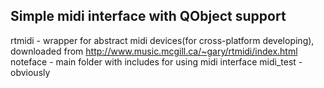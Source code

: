 Simple midi interface with QObject support
-------------------------------------------------
rtmidi - wrapper for abstract midi devices(for cross-platform developing), downloaded from http://www.music.mcgill.ca/~gary/rtmidi/index.html
noteface - main folder with includes for using midi interface
midi_test - obviously
